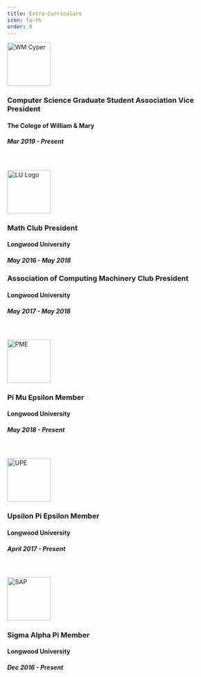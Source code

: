```yaml
---
title: Extra-Curriculars
icon: fa-th
order: 8
---
```


<img src="{{ 'assets/images/WM.png' | relative_url }}" width="100" alt="WM Cyper" />

### Computer Science Graduate Student Association Vice President
#### The Colege of William & Mary
##### Mar 2019 - Present
<br/><br/>
<img src="{{ 'assets/images/LU.png' | relative_url }}" width="100" alt="LU Logo" />

### Math Club President
#### Longwood University
##### May 2016 - May 2018

### Association of Computing Machinery Club President
#### Longwood University
##### May 2017 - May 2018
<br/><br/>
<img src="{{ 'assets/images/PME.gif' | relative_url }}" width="100" alt="PME" />

### Pi Mu Epsilon Member
#### Longwood University
##### May 2018 - Present
<br/><br/>
<img src="{{ 'assets/images/UPE.gif' | relative_url }}" width="100" alt="UPE" />

### Upsilon Pi Epsilon Member
#### Longwood University
##### April 2017 - Present
<br/><br/>
<img src="{{ 'assets/images/SAP.png' | relative_url }}" width="100" alt="SAP" />

### Sigma Alpha Pi Member
#### Longwood University
##### Dec 2016 - Present

